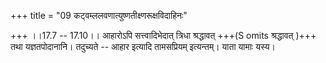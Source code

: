 +++
title = "09 कट्वम्ललवणात्युष्णतीक्ष्णरूक्षविदाहिनः"

+++
।।17.7 -- 17.10।। आहारोऽपि सत्त्वादिभेदात् त्रिधा श्रद्धावत् +++(S omits
श्रद्धावत् )+++ तथा यज्ञतपोदानानि। तदुच्यते -- आहार इत्यादि तामसप्रियम्
इत्यन्तम्। याता यामाः यस्य।
